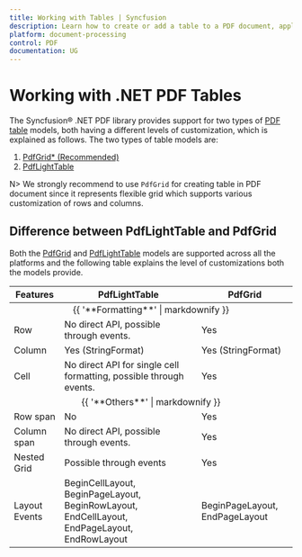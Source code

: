 ```yaml
---
title: Working with Tables | Syncfusion
description: Learn how to create or add a table to a PDF document, apply cell style & built-in table styles, automatic pagination, customize the rows and columns, and more.
platform: document-processing
control: PDF
documentation: UG
---
```


# Working with .NET PDF Tables 

The Syncfusion&reg; .NET PDF library provides support for two types of [PDF table](https://www.syncfusion.com/document-processing/pdf-framework/net/pdf-library/pdf-tables) models, both having a different levels of customization, which is explained as follows. The two types of table models are:

1. [PdfGrid* (Recommended)](https://help.syncfusion.com/cr/document-processing/Syncfusion.Pdf.Grid.PdfGrid.html)
2. [PdfLightTable](https://help.syncfusion.com/cr/document-processing/Syncfusion.Pdf.Tables.PdfLightTable.html)

N> We strongly recommend to use ``PdfGrid`` for creating table in PDF document since it represents flexible grid which supports various customization of rows and columns. 

## Difference between PdfLightTable and PdfGrid

Both the [PdfGrid](https://help.syncfusion.com/cr/document-processing/Syncfusion.Pdf.Grid.PdfGrid.html) and [PdfLightTable](https://help.syncfusion.com/cr/document-processing/Syncfusion.Pdf.Tables.PdfLightTable.html) models are supported across all the platforms and the following table explains the level of customizations both the models provide.

<table>
    <thead>
        <tr>
            <th>
                Features
            </th>
            <th>
                PdfLightTable
            </th>
            <th>
                PdfGrid
            </th>
        </tr>
    </thead>
    <tbody>
        <tr>
            <td align="center" colspan="3">
                {{ '**Formatting**' | markdownify }}
            </td>
        </tr>
        <tr>
            <td>
                Row
            </td>
            <td>
                No direct API, possible through events.
            </td>
            <td>
                Yes
            </td>
        </tr>
        <tr>
            <td>
                Column
            </td>
            <td>
                Yes (StringFormat)
            </td>
            <td>
                Yes (StringFormat)
            </td>
        </tr>
        <tr>
            <td>
                Cell
            </td>
            <td>
                No direct API for single cell formatting, possible through events.
            </td>
            <td>
                Yes
            </td>
        </tr>
        <tr>
            <td align="center" colspan="3">
                {{ '**Others**' | markdownify }}
            </td>
        </tr>
        <tr>
            <td>
                Row span
            </td>
            <td>
                No
            </td>
            <td>
                Yes
            </td>
        </tr>
        <tr>
            <td>
                Column span
            </td>
            <td>
                No direct API, possible through events.
            </td>
            <td>
                Yes
            </td>
        </tr>
        <tr>
            <td>
                Nested Grid
            </td>
            <td>
                Possible through events
            </td>
            <td>
                Yes
            </td>
        </tr>
        <tr>
            <td>
                Layout Events
            </td>
            <td>
                BeginCellLayout, BeginPageLayout, BeginRowLayout, EndCellLayout, EndPageLayout, EndRowLayout
            </td>
            <td>
                BeginPageLayout, EndPageLayout
            </td>
        </tr>
    </tbody>
</table>
